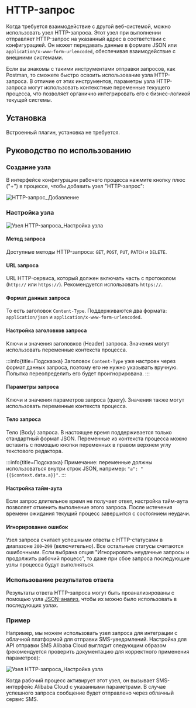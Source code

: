 # HTTP-запрос

<PluginInfo name="workflow-request" link="/handbook/workflow/plugins/request"></PluginInfo>

Когда требуется взаимодействие с другой веб-системой, можно использовать узел HTTP-запроса. Этот узел при выполнении отправляет HTTP-запрос на указанный адрес в соответствии с конфигурацией. Он может передавать данные в формате JSON или `application/x-www-form-urlencoded`, обеспечивая взаимодействие с внешними системами.

Если вы знакомы с такими инструментами отправки запросов, как Postman, то сможете быстро освоить использование узла HTTP-запроса. В отличие от этих инструментов, параметры узла HTTP-запроса могут использовать контекстные переменные текущего процесса, что позволяет органично интегрировать его с бизнес-логикой текущей системы.

## Установка

Встроенный плагин, установка не требуется.

## Руководство по использованию

### Создание узла

В интерфейсе конфигурации рабочего процесса нажмите кнопку плюс ("+") в процессе, чтобы добавить узел "HTTP-запрос":

![HTTP-запрос_Добавление](https://static-docs.nocobase.com/46f2a6fc3f6869c80f8fbd362a54e644.png)

### Настройка узла

![Узел HTTP-запроса_Настройка узла](https://static-docs.nocobase.com/2fcb29af66b892fa704add52e2974a52.png)

#### Метод запроса

Доступные методы HTTP-запроса: `GET`, `POST`, `PUT`, `PATCH` и `DELETE`.

#### URL запроса

URL HTTP-сервиса, который должен включать часть с протоколом (`http://` или `https://`). Рекомендуется использовать `https://`.

#### Формат данных запроса

То есть заголовок `Content-Type`. Поддерживаются два формата: `application/json` и `application/x-www-form-urlencoded`.

#### Настройка заголовков запроса

Ключи и значения заголовков (Header) запроса. Значения могут использовать переменные контекста процесса.

:::info{title=Подсказка}
Заголовок `Content-Type` уже настроен через формат данных запроса, поэтому его не нужно указывать вручную. Попытка переопределить его будет проигнорирована.
:::

#### Параметры запроса

Ключи и значения параметров запроса (query). Значения также могут использовать переменные контекста процесса.

#### Тело запроса

Тело (Body) запроса. В настоящее время поддерживается только стандартный формат JSON. Переменные из контекста процесса можно вставить с помощью кнопки переменных в правом верхнем углу текстового редактора.

:::info{title=Подсказка}
Примечание: переменные должны использоваться внутри строк JSON, например: `"a": "{{$context.data.a}}"`.
:::

#### Настройка тайм-аута

Если запрос длительное время не получает ответ, настройка тайм-аута позволяет отменить выполнение этого запроса. После истечения времени ожидания текущий процесс завершится с состоянием неудачи.

#### Игнорирование ошибок

Узел запроса считает успешными ответы с HTTP-статусами в диапазоне `200`–`299` (включительно). Все остальные статусы считаются ошибочными. Если выбрана опция "Игнорировать неудачные запросы и продолжить рабочий процесс", то даже при сбое запроса последующие узлы процесса будут выполняться.

### Использование результатов ответа

Результаты ответа HTTP-запроса могут быть проанализированы с помощью узла [JSON-анализ](./plugins/json-query.md), чтобы их можно было использовать в последующих узлах.

### Пример

Например, мы можем использовать узел запроса для интеграции с облачной платформой для отправки SMS-уведомлений. Настройка для API отправки SMS Alibaba Cloud выглядит следующим образом (рекомендуется проверить документацию для корректного применения параметров):

![Узел HTTP-запроса_Настройка узла](https://static-docs.nocobase.com/20240515124004.png)

Когда рабочий процесс активирует этот узел, он вызывает SMS-интерфейс Alibaba Cloud с указанными параметрами. В случае успешного запроса сообщение будет отправлено через облачный сервис SMS.